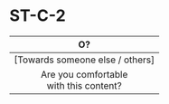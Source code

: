 # ST-C-2

| O? |
|:---:|
| [Towards someone else / others] |
| Are you comfortable<br>with this content? |
